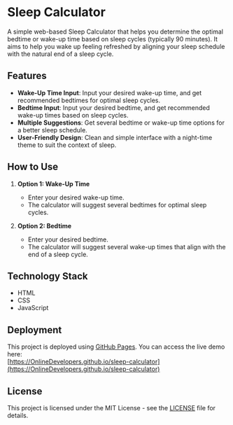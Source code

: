 # Sleep Calculator

A simple web-based Sleep Calculator that helps you determine the optimal bedtime or wake-up time based on sleep cycles (typically 90 minutes). It aims to help you wake up feeling refreshed by aligning your sleep schedule with the natural end of a sleep cycle.

## Features

- **Wake-Up Time Input**: Input your desired wake-up time, and get recommended bedtimes for optimal sleep cycles.
- **Bedtime Input**: Input your desired bedtime, and get recommended wake-up times based on sleep cycles.
- **Multiple Suggestions**: Get several bedtime or wake-up time options for a better sleep schedule.
- **User-Friendly Design**: Clean and simple interface with a night-time theme to suit the context of sleep.

## How to Use

1. **Option 1: Wake-Up Time**
   - Enter your desired wake-up time.
   - The calculator will suggest several bedtimes for optimal sleep cycles.

2. **Option 2: Bedtime**
   - Enter your desired bedtime.
   - The calculator will suggest several wake-up times that align with the end of a sleep cycle.

## Technology Stack

- HTML
- CSS
- JavaScript

## Deployment

This project is deployed using [GitHub Pages](https://pages.github.com/). You can access the live demo here:  
[https://OnlineDevelopers.github.io/sleep-calculator](https://OnlineDevelopers.github.io/sleep-calculator)

## License

This project is licensed under the MIT License - see the [LICENSE](LICENSE) file for details.
